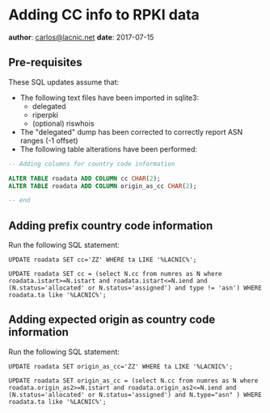# Adding CC info to RPKI data

**author**: carlos@lacnic.net
**date**: 2017-07-15

## Pre-requisites

These SQL updates assume that:

- The following text files have been imported in sqlite3:
  - delegated
  - riperpki
  - (optional) riswhois
- The "delegated" dump has been corrected to correctly report ASN ranges (-1 offset)
- The following table alterations have been performed:

```sql
-- Adding columns for country code information

ALTER TABLE roadata ADD COLUMN cc CHAR(2);
ALTER TABLE roadata ADD COLUMN origin_as_cc CHAR(2);

-- end
```

## Adding prefix country code information

Run the following SQL statement:

```
UPDATE roadata SET cc='ZZ' WHERE ta LIKE '%LACNIC%';

UPDATE roadata SET cc = (select N.cc from numres as N where roadata.istart>=N.istart and roadata.istart<=N.iend and (N.status='allocated' or N.status='assigned') and type != 'asn') WHERE roadata.ta like '%LACNIC%';
```


## Adding expected origin as country code information   

Run the following SQL statement:

```
UPDATE roadata SET origin_as_cc='ZZ' WHERE ta LIKE '%LACNIC%';

UPDATE roadata SET origin_as_cc = (select N.cc from numres as N where roadata.origin_as2>=N.istart and roadata.origin_as2<=N.iend and (N.status='allocated' or N.status='assigned') and N.type="asn" ) WHERE roadata.ta like '%LACNIC%';

```
